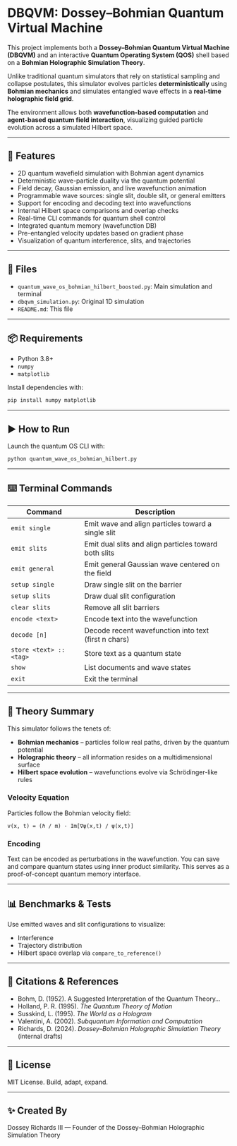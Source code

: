 # DBQVM: Dossey–Bohmian Quantum Virtual Machine

This project implements both a **Dossey–Bohmian Quantum Virtual Machine (DBQVM)** and an interactive **Quantum Operating System (QOS)** shell based on a **Bohmian Holographic Simulation Theory**.

Unlike traditional quantum simulators that rely on statistical sampling and collapse postulates, this simulator evolves particles **deterministically** using **Bohmian mechanics** and simulates entangled wave effects in a **real-time holographic field grid**.

The environment allows both **wavefunction-based computation** and **agent-based quantum field interaction**, visualizing guided particle evolution across a simulated Hilbert space.

---

## 🚀 Features

* 2D quantum wavefield simulation with Bohmian agent dynamics
* Deterministic wave-particle duality via the quantum potential
* Field decay, Gaussian emission, and live wavefunction animation
* Programmable wave sources: single slit, double slit, or general emitters
* Support for encoding and decoding text into wavefunctions
* Internal Hilbert space comparisons and overlap checks
* Real-time CLI commands for quantum shell control
* Integrated quantum memory (wavefunction DB)
* Pre-entangled velocity updates based on gradient phase
* Visualization of quantum interference, slits, and trajectories

---

## 📁 Files

* `quantum_wave_os_bohmian_hilbert_boosted.py`: Main simulation and terminal
* `dbqvm_simulation.py`: Original 1D simulation
* `README.md`: This file

---

## 📦 Requirements

* Python 3.8+
* `numpy`
* `matplotlib`

Install dependencies with:

```bash
pip install numpy matplotlib
```

---

## ▶️ How to Run

Launch the quantum OS CLI with:

```bash
python quantum_wave_os_bohmian_hilbert.py
```

---

## ⌨️ Terminal Commands

| Command              | Description                                                  |
|---------------------|--------------------------------------------------------------|
| `emit single`       | Emit wave and align particles toward a single slit          |
| `emit slits`        | Emit dual slits and align particles toward both slits       |
| `emit general`      | Emit general Gaussian wave centered on the field            |
| `setup single`      | Draw single slit on the barrier                             |
| `setup slits`       | Draw dual slit configuration                                |
| `clear slits`       | Remove all slit barriers                                    |
| `encode <text>`     | Encode text into the wavefunction                           |
| `decode [n]`        | Decode recent wavefunction into text (first n chars)       |
| `store <text> :: <tag>` | Store text as a quantum state                         |
| `show`              | List documents and wave states                              |
| `exit`              | Exit the terminal                                            |

---

## 🧠 Theory Summary

This simulator follows the tenets of:

* **Bohmian mechanics** – particles follow real paths, driven by the quantum potential
* **Holographic theory** – all information resides on a multidimensional surface
* **Hilbert space evolution** – wavefunctions evolve via Schrödinger-like rules

### Velocity Equation

Particles follow the Bohmian velocity field:

```
v(x, t) = (ℏ / m) · Im[∇ψ(x,t) / ψ(x,t)]
```

### Encoding

Text can be encoded as perturbations in the wavefunction. You can save and compare quantum states using inner product similarity. This serves as a proof-of-concept quantum memory interface.

---

## 📊 Benchmarks & Tests

Use emitted waves and slit configurations to visualize:

* Interference
* Trajectory distribution
* Hilbert space overlap via `compare_to_reference()`

---

## 🔖 Citations & References

* Bohm, D. (1952). A Suggested Interpretation of the Quantum Theory…
* Holland, P. R. (1995). *The Quantum Theory of Motion*
* Susskind, L. (1995). *The World as a Hologram*
* Valentini, A. (2002). *Subquantum Information and Computation*
* Richards, D. (2024). *Dossey–Bohmian Holographic Simulation Theory* (internal drafts)

---

## 🌌 License

MIT License. Build, adapt, expand.

---

## ✨ Created By

Dossey Richards III — Founder of the Dossey–Bohmian Holographic Simulation Theory
